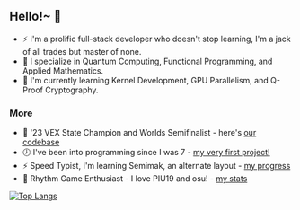## Hello!~ 👋
- ⚡ I'm a prolific full-stack developer who doesn't stop learning, I'm a jack of all trades but master of none.
- 🔭 I specialize in Quantum Computing, Functional Programming, and Applied Mathematics. 
- 🌱 I'm currently learning Kernel Development, GPU Parallelism, and Q-Proof Cryptography.
### More
- 🌟 '23 VEX State Champion and Worlds Semifinalist - here's [our codebase](https://github.com/hiibolt/355V-Development)
- 🕖 I've been into programming since I was 7 - [my very first project!](https://www.khanacademy.org/computer-programming/button-function/6752085105180672)
- ⚡ Speed Typist, I'm learning Semimak, an alternate layout - [my progress](https://monkeytype.com/profile/BoltR6)
- 🎹 Rhythm Game Enthusiast - I love PIU19 and osu! - [my stats](https://osu.ppy.sh/users/18734275)

[![Top Langs](https://github-readme-stats.vercel.app/api/top-langs/?username=hiibolt&langs_count=6&theme=transparent&hide_progress=true)](https://github.com/anuraghazra/github-readme-stats)
<!--
**hiibolt/hiibolt** is a ✨ _special_ ✨ repository because its `README.md` (this file) appears on your GitHub profile.

Here are some ideas to get you started:

- 🔭 I’m currently working on ...
- 🌱 I’m currently learning ...
- 👯 I’m looking to collaborate on ...
- 🤔 I’m looking for help with ...
- 💬 Ask me about ...
- 📫 How to reach me: ...
- 😄 Pronouns: ...
- ⚡ Fun fact: ...
-->
